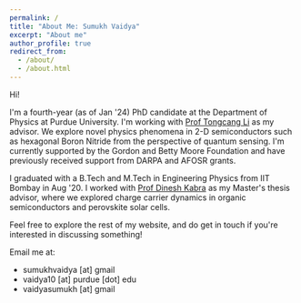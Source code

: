 ```yaml
---
permalink: /
title: "About Me: Sumukh Vaidya"
excerpt: "About me"
author_profile: true
redirect_from: 
  - /about/
  - /about.html
---
```


Hi!

I'm a fourth-year (as of Jan '24) PhD candidate at the Department of Physics at Purdue University. I'm working with <a href="https://sites.google.com/site/litongcang/people">Prof Tongcang Li</a> as my advisor. 
We explore novel physics phenomena in 2-D semiconductors such as hexagonal Boron Nitride from the perspective of quantum sensing.
I'm currently supported by the Gordon and Betty Moore Foundation and have previously received support from DARPA and AFOSR grants. 

I graduated with a B.Tech and M.Tech in Engineering Physics from IIT Bombay in Aug '20. I worked with <a href="http://home.phy.iitb.ac.in/~dkabra/">Prof Dinesh Kabra</a> as my Master's thesis advisor, where we explored charge carrier dynamics in organic semiconductors and perovskite solar cells. 

Feel free to explore the rest of my website, and do get in touch if you're interested in discussing something!

Email me at:
* sumukhvaidya [at] gmail
* vaidya10 [at] purdue [dot] edu
* vaidyasumukh [at] gmail
  
